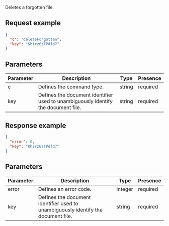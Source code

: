 Deletes a forgotten file.

## Request example

``` json
{
  "c": "deleteForgotten",
  "key": "Khirz6zTPdfd7"
}
```

## Parameters

| Parameter | Description                                                                       | Type   | Presence |
| --------- | --------------------------------------------------------------------------------- | ------ | -------- |
| c         | Defines the command type.                                                         | string | required |
| key       | Defines the document identifier used to unambiguously identify the document file. | string | required |

## Response example

``` json
{
  "error": 0,
  "key": "Khirz6zTPdfd7"
}
```

## Parameters

| Parameter | Description                                                                       | Type    | Presence |
| --------- | --------------------------------------------------------------------------------- | ------- | -------- |
| error     | Defines an error code.                                                            | integer | required |
| key       | Defines the document identifier used to unambiguously identify the document file. | string  | required |
